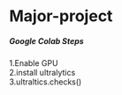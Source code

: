 # Major-project
##### Google Colab Steps
1.Enable GPU</br>
2.install ultralytics</br>
3.ultraltics.checks()</br>
